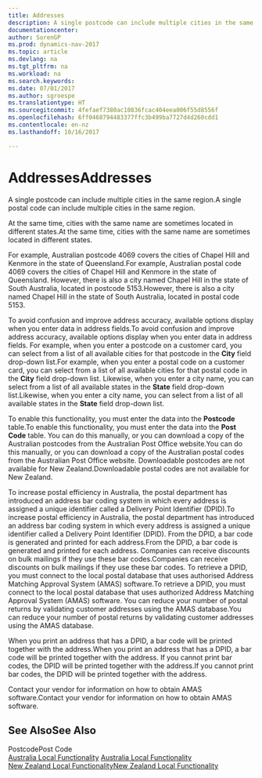 ```yaml
---
title: Addresses
description: A single postcode can include multiple cities in the same region.
documentationcenter: 
author: SorenGP
ms.prod: dynamics-nav-2017
ms.topic: article
ms.devlang: na
ms.tgt_pltfrm: na
ms.workload: na
ms.search.keywords: 
ms.date: 07/01/2017
ms.author: sgroespe
ms.translationtype: HT
ms.sourcegitcommit: 4fefaef7380ac10836fcac404eea006f55d8556f
ms.openlocfilehash: 6ff0468794483377ffc3b499ba7727d4d260cdd1
ms.contentlocale: en-nz
ms.lasthandoff: 10/16/2017

---
```

# <a name="addresses"></a><span data-ttu-id="d7643-103">Addresses</span><span class="sxs-lookup"><span data-stu-id="d7643-103">Addresses</span></span>
<span data-ttu-id="d7643-104">A single postcode can include multiple cities in the same region.</span><span class="sxs-lookup"><span data-stu-id="d7643-104">A single postal code can include multiple cities in the same region.</span></span>  
  
 <span data-ttu-id="d7643-105">At the same time, cities with the same name are sometimes located in different states.</span><span class="sxs-lookup"><span data-stu-id="d7643-105">At the same time, cities with the same name are sometimes located in different states.</span></span>  
  
 <span data-ttu-id="d7643-106">For example, Australian postcode 4069 covers the cities of Chapel Hill and Kenmore in the state of Queensland.</span><span class="sxs-lookup"><span data-stu-id="d7643-106">For example, Australian postal code 4069 covers the cities of Chapel Hill and Kenmore in the state of Queensland.</span></span> <span data-ttu-id="d7643-107">However, there is also a city named Chapel Hill in the state of South Australia, located in postcode 5153.</span><span class="sxs-lookup"><span data-stu-id="d7643-107">However, there is also a city named Chapel Hill in the state of South Australia, located in postal code 5153.</span></span>  
  
 <span data-ttu-id="d7643-108">To avoid confusion and improve address accuracy, available options display when you enter data in address fields.</span><span class="sxs-lookup"><span data-stu-id="d7643-108">To avoid confusion and improve address accuracy, available options display when you enter data in address fields.</span></span> <span data-ttu-id="d7643-109">For example, when you enter a postcode on a customer card, you can select from a list of all available cities for that postcode in the **City** field drop-down list.</span><span class="sxs-lookup"><span data-stu-id="d7643-109">For example, when you enter a postal code on a customer card, you can select from a list of all available cities for that postal code in the **City** field drop-down list.</span></span> <span data-ttu-id="d7643-110">Likewise, when you enter a city name, you can select from a list of all available states in the **State** field drop-down list.</span><span class="sxs-lookup"><span data-stu-id="d7643-110">Likewise, when you enter a city name, you can select from a list of all available states in the **State** field drop-down list.</span></span>  
  
 <span data-ttu-id="d7643-111">To enable this functionality, you must enter the data into the **Postcode** table.</span><span class="sxs-lookup"><span data-stu-id="d7643-111">To enable this functionality, you must enter the data into the **Post Code** table.</span></span> <span data-ttu-id="d7643-112">You can do this manually, or you can download a copy of the Australian postcodes from the Australian Post Office website.</span><span class="sxs-lookup"><span data-stu-id="d7643-112">You can do this manually, or you can download a copy of the Australian postal codes from the Australian Post Office website.</span></span> <span data-ttu-id="d7643-113">Downloadable postcodes are not available for New Zealand.</span><span class="sxs-lookup"><span data-stu-id="d7643-113">Downloadable postal codes are not available for New Zealand.</span></span>  
  
 <span data-ttu-id="d7643-114">To increase postal efficiency in Australia, the postal department has introduced an address bar coding system in which every address is assigned a unique identifier called a Delivery Point Identifier (DPID).</span><span class="sxs-lookup"><span data-stu-id="d7643-114">To increase postal efficiency in Australia, the postal department has introduced an address bar coding system in which every address is assigned a unique identifier called a Delivery Point Identifier (DPID).</span></span> <span data-ttu-id="d7643-115">From the DPID, a bar code is generated and printed for each address.</span><span class="sxs-lookup"><span data-stu-id="d7643-115">From the DPID, a bar code is generated and printed for each address.</span></span> <span data-ttu-id="d7643-116">Companies can receive discounts on bulk mailings if they use these bar codes.</span><span class="sxs-lookup"><span data-stu-id="d7643-116">Companies can receive discounts on bulk mailings if they use these bar codes.</span></span> <span data-ttu-id="d7643-117">To retrieve a DPID, you must connect to the local postal database that uses authorised Address Matching Approval System (AMAS) software.</span><span class="sxs-lookup"><span data-stu-id="d7643-117">To retrieve a DPID, you must connect to the local postal database that uses authorized Address Matching Approval System (AMAS) software.</span></span> <span data-ttu-id="d7643-118">You can reduce your number of postal returns by validating customer addresses using the AMAS database.</span><span class="sxs-lookup"><span data-stu-id="d7643-118">You can reduce your number of postal returns by validating customer addresses using the AMAS database.</span></span>  
  
 <span data-ttu-id="d7643-119">When you print an address that has a DPID, a bar code will be printed together with the address.</span><span class="sxs-lookup"><span data-stu-id="d7643-119">When you print an address that has a DPID, a bar code will be printed together with the address.</span></span> <span data-ttu-id="d7643-120">If you cannot print bar codes, the DPID will be printed together with the address.</span><span class="sxs-lookup"><span data-stu-id="d7643-120">If you cannot print bar codes, the DPID will be printed together with the address.</span></span>  
  
 <span data-ttu-id="d7643-121">Contact your vendor for information on how to obtain AMAS software.</span><span class="sxs-lookup"><span data-stu-id="d7643-121">Contact your vendor for information on how to obtain AMAS software.</span></span>  
  
## <a name="see-also"></a><span data-ttu-id="d7643-122">See Also</span><span class="sxs-lookup"><span data-stu-id="d7643-122">See Also</span></span>  
 <span data-ttu-id="d7643-123">Postcode</span><span class="sxs-lookup"><span data-stu-id="d7643-123">Post Code</span></span>   
 <span data-ttu-id="d7643-124">[Australia Local Functionality](../Australia/australia-local-functionality.md) </span><span class="sxs-lookup"><span data-stu-id="d7643-124">[Australia Local Functionality](../Australia/australia-local-functionality.md) </span></span>  
 [<span data-ttu-id="d7643-125">New Zealand Local Functionality</span><span class="sxs-lookup"><span data-stu-id="d7643-125">New Zealand Local Functionality</span></span>](new-zealand-local-functionality.md)
